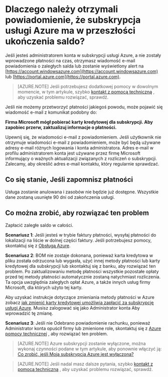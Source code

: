 <properties
    pageTitle="Dlaczego należy otrzymali powiadomienie, że subskrypcja usługi Azure ma w przeszłości ukończenia salda | Microsoft Azure"
    description="Opisano sposób płatności jeśli subskrypcja usługi Azure ma w przeszłości ukończenia bilans"
    services=""
    documentationCenter=""
    authors="genlin"
    manager="mbaldwin"
    editor=""
    tags="billing"
    />

<tags
    ms.service="billing"
    ms.workload="na"
    ms.tgt_pltfrm="na"
    ms.devlang="na"
    ms.topic="article"
    ms.date="10/18/2016"
    ms.author="genli"/>

# <a name="why-have-you-received-a-notification-that-your-azure-subscription-has-a-past-due-balance"></a>Dlaczego należy otrzymali powiadomienie, że subskrypcja usługi Azure ma w przeszłości ukończenia saldo?
Jeśli jesteś administratorem konta w subskrypcji usługi Azure, a nie zostały wprowadzone płatności na czas, otrzymasz wiadomość e-mail powiadomienia o zaległych salda lub zostanie wyświetlony alert na [https://account.windowsazure.com](https://account.windowsazure.com) lub [https://portal.azure.com](https://portal.azure.com).

> [AZURE.NOTE] Jeśli potrzebujesz dodatkowej pomocy w dowolnym momencie, w tym artykule, szybko [kontakt z pomocą techniczną](https://portal.azure.com/?#blade/Microsoft_Azure_Support/HelpAndSupportBlade) , aby uzyskać problemu rozwiązać, sprawdź.

Jeśli nie możemy przetworzyć płatności jakiegoś powodu, może pojawić się wiadomość e-mail z komunikat podobny do:

**Firma Microsoft mógł pobierać karty kredytowej dla subskrypcji. Aby zapobiec przerw, zaktualizuj informacje o płatności.**

Upewnij się, że wiadomości e-mail z powiadomieniem. Jeśli użytkownik nie otrzymuje wiadomości e-mail z powiadomieniem, może być będą używane adresy e-mail różnych logowania i konta administratora. Adres e-mail w profilu administratorem konta jest używane przez firmę Microsoft informujący o ważnych aktualizacji związanych z rozliczeń o subskrypcji. Zalecamy, aby określić adres e-mail kontaktu, który regularnie sprawdzać.

## <a name="what-will-happen-if-you-forget-to-pay"></a>Co się stanie, Jeśli zapomnisz płatności
Usługa zostanie anulowana i zasobów nie będzie już dostępne. Wszystkie dane zostaną usunięte 90 dni od zakończenia usługi.

## <a name="what-can-you-do-to-resolve-the-issue"></a>Co można zrobić, aby rozwiązać ten problem

Zapłacić zaległe saldo w całości.

**Scenariusz 1**: Jeśli jesteś w trybie faktury płatności, wysyłaj płatności do lokalizacji na liście w dolnej części faktury. Jeśli potrzebujesz pomocy, skontaktuj się z [Obsługą Azure](https://portal.azure.com/#blade/Microsoft_Azure_Support/HelpAndSupportBlade).

**Scenariusz 2**: BOM nie zostaje dokonana, ponieważ karta kredytowa w pliku została odrzucona lub wygasła, użyć innej metody płatności lub karty kredytowej dla subskrypcji lub skontaktuj się z banku, aby rozwiązać ten problem. Po zaktualizowaniu metodę płatności wszystkie pozostałe opłaty przed tej metody płatności automatycznie zostaną natychmiast rozliczenia. Ta opcja uwzględnia zaległych opłat Azure, a także innych usług firmy Microsoft, dla których użyto tej karty.

Aby uzyskać instrukcje dotyczące zmieniania metody płatności w Azure zobacz [jak zmienić karty kredytowej umożliwia zapłacić za subskrypcję usługi Azure](./billing-how-to-change-credit-card.md). Musisz zalogować się jako Administrator konta Aby wprowadzić tę zmianę.


**Scenariusz 3**: Jeśli nie Odebrano powiadomienie rachunku, ponieważ Administrator konta opuścił firmy lub zmienione role, skontaktuj się z [Azure pomocy technicznej](https://portal.azure.com/#blade/Microsoft_Azure_Support/HelpAndSupportBlade) , aby rozwiązać ten problem.

> [AZURE.NOTE] Azure subskrypcji zostanie wyłączone, można wykonaj czynności podane w tym artykule, aby ponownie włączyć ją: [Co zrobić, jeśli Moja subskrypcja Azure jest wyłączona?](billing-subscription-become-disable.md)

> [AZURE.NOTE] Jeśli nadal masz dalsze pytania, szybko [kontakt z pomocą techniczną](https://portal.azure.com/?#blade/Microsoft_Azure_Support/HelpAndSupportBlade) , aby uzyskać problemu rozwiązać, sprawdź.
